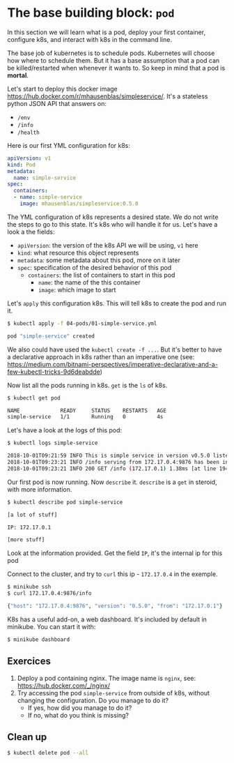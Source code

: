 # The base building block: `pod`

In this section we will learn what is a pod, deploy your first container, configure k8s, and interact with k8s in the command line.

The base job of kubernetes is to schedule pods. Kubernetes will choose how where to schedule them. But it has a base assumption that a pod can be killed/restarted when whenever it wants to. So keep in mind that a pod is **mortal**.

Let's start to deploy this docker image https://hub.docker.com/r/mhausenblas/simpleservice/.
It's a stateless python JSON API that answers on:

* `/env`
* `/info`
* `/health`

Here is our first YML configuration for k8s:

```yml
apiVersion: v1
kind: Pod
metadata:
  name: simple-service
spec:
  containers:
  - name: simple-service
    image: mhausenblas/simpleservice:0.5.0
```

The YML configuration of k8s represents a desired state. We do not write the steps to go to this state. It's k8s who will handle it for us.
Let's have a look a the fields:

* `apiVersion`: the version of the k8s API we will be using, `v1` here
* `kind`: what resource this object represents
* `metadata`: some metadata about this pod, more on it later
* `spec`: specification of the desired behavior of this pod
	* `containers`: the list of containers to start in this pod
		* `name`: the name of the this container
		* `image`: which image to start

Let's `apply` this configuration k8s. This will tell k8s to create the pod and run it.

```bash
$ kubectl apply -f 04-pods/01-simple-service.yml

pod "simple-service" created
```

We also could have used the `kubectl create -f ...`. But it's better to have a declarative approach in k8s rather than an imperative one (see: https://medium.com/bitnami-perspectives/imperative-declarative-and-a-few-kubectl-tricks-9d6deabdde)

Now list all the pods running in k8s. `get` is the `ls` of k8s.

```bash
$ kubectl get pod

NAME             READY     STATUS    RESTARTS   AGE
simple-service   1/1       Running   0          4s
```

Let's have a look at the logs of this pod:

```bash
$ kubectl logs simple-service

2018-10-01T09:21:59 INFO This is simple service in version v0.5.0 listening on port 9876 [at line 142]
2018-10-01T09:23:21 INFO /info serving from 172.17.0.4:9876 has been invoked from 172.17.0.1 [at line 101]
2018-10-01T09:23:21 INFO 200 GET /info (172.17.0.1) 1.38ms [at line 1946]
```

Our first pod is now running. Now `describe` it. `describe` is a `get` in steroid, with more information.

```bash
$ kubectl describe pod simple-service

[a lot of stuff]

IP: 172.17.0.1

[more stuff]
```

Look at the information provided. Get the field `IP`, it's the internal ip for this pod

Connect to the cluster, and try to `curl` this ip - `172.17.0.4` in the exemple.

```bash
$ minikube ssh
$ curl 172.17.0.4:9876/info

{"host": "172.17.0.4:9876", "version": "0.5.0", "from": "172.17.0.1"}
```

K8s has a useful add-on, a web dashboard. It's included by default in minikube. You can start it with:

```bash
$ minikube dashboard
```

## Exercices

1. Deploy a pod containing nginx. The image name is `nginx`, see: https://hub.docker.com/_/nginx/
2. Try accessing the pod `simple-service` from outside of k8s, without changing the configuration. Do you manage to do it?
	* If yes, how did you manage to do it?
	* If no, what do you think is missing?

## Clean up

```bash
$ kubectl delete pod --all
```
